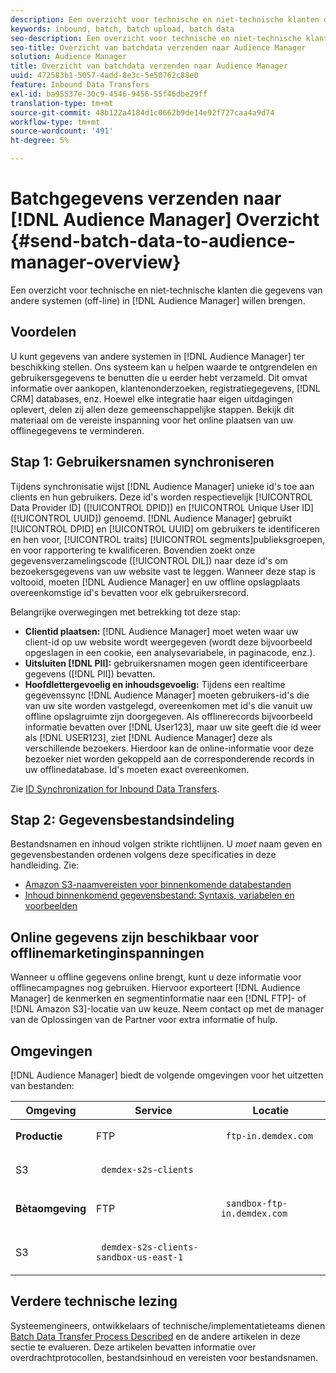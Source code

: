 ```yaml
---
description: Een overzicht voor technische en niet-technische klanten die gegevens van andere systemen (off-line) in Audience Manager willen brengen.
keywords: inbound, batch, batch upload, batch data
seo-description: Een overzicht voor technische en niet-technische klanten die gegevens van andere systemen (off-line) in Audience Manager willen brengen. Gebruik hiervoor de optie voor batchupload in Audience Manager.
seo-title: Overzicht van batchdata verzenden naar Audience Manager
solution: Audience Manager
title: Overzicht van batchdata verzenden naar Audience Manager
uuid: 472583b1-5057-4add-8e3c-5e50762c88e0
feature: Inbound Data Transfers
exl-id: ba95537e-30c9-4546-9456-55f46dbe29ff
translation-type: tm+mt
source-git-commit: 48b122a4184d1c0662b9de14e92f727caa4a9d74
workflow-type: tm+mt
source-wordcount: '491'
ht-degree: 5%

---
```


# Batchgegevens verzenden naar [!DNL Audience Manager] Overzicht {#send-batch-data-to-audience-manager-overview}

Een overzicht voor technische en niet-technische klanten die gegevens van andere systemen (off-line) in [!DNL Audience Manager] willen brengen.

## Voordelen

U kunt gegevens van andere systemen in [!DNL Audience Manager] ter beschikking stellen. Ons systeem kan u helpen waarde te ontgrendelen en gebruikersgegevens te benutten die u eerder hebt verzameld. Dit omvat informatie over aankopen, klantenonderzoeken, registratiegegevens, [!DNL CRM] databases, enz. Hoewel elke integratie haar eigen uitdagingen oplevert, delen zij allen deze gemeenschappelijke stappen. Bekijk dit materiaal om de vereiste inspanning voor het online plaatsen van uw offlinegegevens te verminderen.

## Stap 1: Gebruikersnamen synchroniseren

Tijdens synchronisatie wijst [!DNL Audience Manager] unieke id&#39;s toe aan clients en hun gebruikers. Deze id&#39;s worden respectievelijk [!UICONTROL Data Provider ID] ([!UICONTROL DPID]) en [!UICONTROL Unique User ID] ([!UICONTROL UUID]) genoemd. [!DNL Audience Manager] gebruikt  [!UICONTROL DPID] en  [!UICONTROL UUID] om gebruikers te identificeren en hen voor,  [!UICONTROL traits]  [!UICONTROL segments]publieksgroepen, en voor rapportering te kwalificeren. Bovendien zoekt onze gegevensverzamelingscode ([!UICONTROL DIL]) naar deze id&#39;s om bezoekersgegevens van uw website vast te leggen. Wanneer deze stap is voltooid, moeten [!DNL Audience Manager] en uw offline opslagplaats overeenkomstige id&#39;s bevatten voor elk gebruikersrecord.

Belangrijke overwegingen met betrekking tot deze stap:

* **Clientid plaatsen:** [!DNL Audience Manager] moet weten waar uw client-id op uw website wordt weergegeven (wordt deze bijvoorbeeld opgeslagen in een cookie, een analysevariabele, in paginacode, enz.).
* **Uitsluiten  [!DNL PII]:** gebruikersnamen mogen geen identificeerbare gegevens ([!DNL PII]) bevatten.
* **Hoofdlettergevoelig en inhoudsgevoelig:** Tijdens een realtime gegevenssync  [!DNL Audience Manager] moeten gebruikers-id&#39;s die van uw site worden vastgelegd, overeenkomen met id&#39;s die vanuit uw offline opslagruimte zijn doorgegeven. Als offlinerecords bijvoorbeeld informatie bevatten over [!DNL User123], maar uw site geeft die id weer als [!DNL USER123], ziet [!DNL Audience Manager] deze als verschillende bezoekers. Hierdoor kan de online-informatie voor deze bezoeker niet worden gekoppeld aan de corresponderende records in uw offlinedatabase. Id&#39;s moeten exact overeenkomen.

Zie [ID Synchronization for Inbound Data Transfers](../../../integration/sending-audience-data/batch-data-transfer-explained/id-sync-http.md).

## Stap 2: Gegevensbestandsindeling

Bestandsnamen en inhoud volgen strikte richtlijnen. U *moet* naam geven en gegevensbestanden ordenen volgens deze specificaties in deze handleiding. Zie:

* [Amazon S3-naamvereisten voor binnenkomende databestanden](../../../integration/sending-audience-data/batch-data-transfer-explained/inbound-s3-filenames.md)
* [Inhoud binnenkomend gegevensbestand: Syntaxis, variabelen en voorbeelden](../../../integration/sending-audience-data/batch-data-transfer-explained/inbound-file-contents.md)

## Online gegevens zijn beschikbaar voor offlinemarketinginspanningen

Wanneer u offline gegevens online brengt, kunt u deze informatie voor offlinecampagnes nog gebruiken. Hiervoor exporteert [!DNL Audience Manager] de kenmerken en segmentinformatie naar een [!DNL FTP]- of [!DNL Amazon S3]-locatie van uw keuze. Neem contact op met de manager van de Oplossingen van de Partner voor extra informatie of hulp.

## Omgevingen

[!DNL Audience Manager] biedt de volgende omgevingen voor het uitzetten van bestanden:

<table id="table_A61AA64578944B23B5A7355F2A76E882"> 
 <thead> 
  <tr> 
   <th colname="col1" class="entry"> Omgeving </th> 
   <th colname="col02" class="entry"> Service </th> 
   <th colname="col2" class="entry"> Locatie </th> 
  </tr> 
 </thead>
 <tbody> 
  <tr> 
   <td colname="col1" morerows="1"> <b>Productie</b> </td> 
   <td colname="col02"> FTP </td> 
   <td colname="col2"> <p> <code> ftp-in.demdex.com</code> </p> </td> 
  </tr> 
  <tr> 
   <td colname="col02"> S3 </td> 
   <td colname="col2"> <p> <code> demdex-s2s-clients</code> </p> </td> 
  </tr> 
  <tr> 
   <td colname="col1" morerows="1"> <b>Bètaomgeving</b> </td> 
   <td colname="col02"> FTP </td> 
   <td colname="col2"> <p><code> sandbox-ftp-in.demdex.com</code> </p> </td> 
  </tr> 
  <tr> 
   <td colname="col02"> S3 </td> 
   <td colname="col2"> <p> <code> demdex-s2s-clients-sandbox-us-east-1</code> </p> </td> 
  </tr> 
 </tbody> 
</table>

## Verdere technische lezing

Systeemengineers, ontwikkelaars of technische/implementatieteams dienen [Batch Data Transfer Process Described](../../../integration/sending-audience-data/batch-data-transfer-explained/batch-data-transfer-explained.md) en de andere artikelen in deze sectie te evalueren. Deze artikelen bevatten informatie over overdrachtprotocollen, bestandsinhoud en vereisten voor bestandsnamen.
